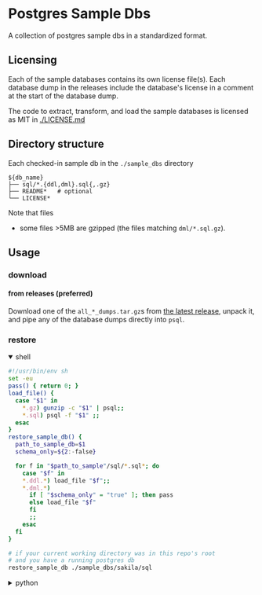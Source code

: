 # Postgres Sample Dbs

A collection of postgres sample dbs in a standardized format.

## Licensing

Each of the sample databases contains its own license file(s).
Each database dump in the releases include the database's license in a comment at the start of the database dump.

The code to extract, transform, and load the sample databases is licensed as MIT in [./LICENSE.md](./LICENSE.md)

## Directory structure

Each checked-in sample db in the `./sample_dbs` directory

```
${db_name}
├── sql/*.{ddl,dml}.sql{,.gz}
├── README*   # optional
└── LICENSE*
```

Note that files

- some files >5MB are gzipped (the files matching `dml/*.sql.gz`).

## Usage

### download

#### from releases (preferred)

Download one of the `all_*_dumps.tar.gz`s from [the latest release](https://github.com/SKalt/postgres_sample_dbs/releases/latest), unpack it, and pipe any of the database dumps directly into `psql`.

### restore

<details open><summary>shell</summary>

```sh
#!/usr/bin/env sh
set -eu
pass() { return 0; }
load_file() {
  case "$1" in
    *.gz) gunzip -c "$1" | psql;;
    *.sql) psql -f "$1" ;;
  esac
}
restore_sample_db() {
  path_to_sample_db=$1
  schema_only=${2:-false}

  for f in "$path_to_sample"/sql/*.sql*; do
    case "$f" in
    *.ddl.*) load_file "$f";;
    *.dml.*)
      if [ "$schema_only" = "true" ]; then pass
      else load_file "$f"
      fi
      ;;
    esac
  fi
}

# if your current working directory was in this repo's root
# and you have a running postgres db
restore_sample_db ./sample_dbs/sakila/sql
```

</details>

<details><summary>python</summary>

```py
#!/usr/bin/env python3
"""
USAGE: load.py path/to/sql_dir
"""
import gzip
import logging
import os
import subprocess
import sys
assert sys.version >= (3, 7)

from argparse import ArgumentParser
from pathlib import Path

cli = ArgumentParser()
cli.add_arg("--dry-run", action="store_true", help="print what would be run")
cli.add_arg("--schema-only", action="store_true", help="filter out dml")
cli.add_arg("path", type=Path)

def main(path: str, schema_only: bool = False, dry_run: bool = False) -> None:
    sql_dir = Path(path)
    assert sql_dir.exists(), f"{sql_dir} does not exist"
    assert sql_dir.is_dir(), f"{sql_dir} is not a directory"
    for file in sql_dir.iterdir():
        if schema_only and '.dml.' in file.name:
            continue
        if dry_run:
            logging.info(f"would restore {file}")
            continue
        logging.info(f"restoring {file}")
        with gzip.open(file) if file.name.endswith(".gz") else file as f:
            data = f.read()
        subprocess.run(["psql"], input=data, check=True)


if __name__ == "__main__":
    logging.basicConfig(level=logging.INFO)
    args = cli.parse_args()
    main(args.path, args.schema_only, args.dry_run)
```

</details>

<!-- TODO: go, rust, perl -->
